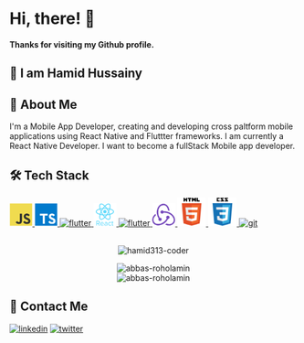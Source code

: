 
# Hi, there! 👋
#### Thanks for visiting my Github profile.
 
 
 ## 🤖 I am Hamid Hussainy


## 🚀 About Me
I'm a Mobile App Developer, creating and developing cross paltform mobile applications using React Native and Fluttter frameworks.
I am currently a React Native Developer.
I want to become a fullStack Mobile app developer.

## 🛠 Tech Stack
<a href="https://developer.mozilla.org/en-US/docs/Web/JavaScript" target="_blank"> <img src="https://raw.githubusercontent.com/devicons/devicon/master/icons/javascript/javascript-original.svg" alt="javascript" width="40" height="40"/> </a> <a href="https://www.typescriptlang.org/" target="_blank"><img src="https://raw.githubusercontent.com/devicons/devicon/master/icons/typescript/typescript-original.svg" alt="typescript" width="40" height="40" /> </a> <a href="https://dart.dev" target="_blank"> <img src="https://www.vectorlogo.zone/logos/dartlang/dartlang-icon.svg" alt="flutter" width="60" height="60"/> </a> <a href="https://reactjs.org/" target="_blank">
<img src="https://raw.githubusercontent.com/devicons/devicon/master/icons/react/react-original-wordmark.svg" alt="reactjs" width="40" height="40" /> </a>  <a href="https://flutter.dev" target="_blank"> <img src="https://www.vectorlogo.zone/logos/flutterio/flutterio-icon.svg" alt="flutter" width="45" height="45"/> </a>  <a href="https://redux.js.org" target="_blank" rel="noreferrer"> <img src="https://raw.githubusercontent.com/devicons/devicon/master/icons/redux/redux-original.svg" alt="redux" width="40" height="40" /> </a>  <a href="https://www.w3.org/html/" target="_blank"> <img src="https://raw.githubusercontent.com/devicons/devicon/master/icons/html5/html5-original-wordmark.svg" alt="html5" width="50" height="50"/> </a> <a href="https://www.w3schools.com/css/" target="_blank"> <img src="https://raw.githubusercontent.com/devicons/devicon/master/icons/css3/css3-original-wordmark.svg" alt="css3" width="50" height="50"/> </a> <a href="https://git-scm.com/" target="_blank"> <img src="https://www.vectorlogo.zone/logos/git-scm/git-scm-icon.svg" alt="git" width="60" height="60"/> </a>
<br><br>
<p align="center">
  <img src="https://github-readme-stats.vercel.app/api/top-langs?username=hamid313-coder&show_icons=true&locale=en&layout=compact&theme=dark" alt="hamid313-coder" />
</p>

<p align="center">
<img src="https://github-readme-stats.vercel.app/api?username=hamid313-coder&count_private=true&show_icons=true&locale=en&theme=dark" alt="abbas-roholamin" />
<br>
 <img src="https://github-readme-streak-stats.herokuapp.com/?user=abbas-roholamin&theme=dark" alt="abbas-roholamin" />
 </p>

## 🔗 Contact Me

[![linkedin](https://img.shields.io/badge/linkedin-0A66C2?style=for-the-badge&logo=linkedin&logoColor=white)](https://www.linkedin.com/in/hamidullah-hussainy-a8955121a/) [![twitter](https://img.shields.io/badge/twitter-1DA1F2?style=for-the-badge&logo=twitter&logoColor=white)](https://twitter.com/hamidhussainy1)



